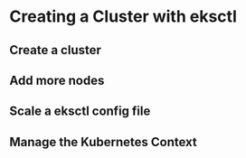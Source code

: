 # Creating a Cluster with eksctl

## Create a cluster

## Add more nodes

## Scale a eksctl config file

## Manage the Kubernetes Context